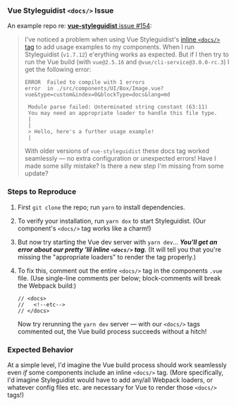 ### Vue Styleguidist `<docs/>` Issue

An example repo re: [**vue-styleguidist** issue #154](https://github.com/vue-styleguidist/vue-styleguidist/issues/154):

> I've noticed a problem when using Vue Styleguidist's [inline `<docs/>` tag](https://github.com/vue-styleguidist/vue-styleguidist/blob/master/docs/Documenting.md#external-examples-using-doclet-tags) to add usage examples to my components. When I run Styleguidist (`v1.7.12`) e'erything works as expected. But if I then try to run the Vue build (with `vue@2.5.16` and `@vue/cli-service@3.0.0-rc.3`) I get the following error:
> 
> ```
> ERROR  Failed to compile with 1 errors
> error  in ./src/components/UI/Box/Image.vue?vue&type=custom&index=0&blockType=docs&lang=md
> 
>  Module parse failed: Unterminated string constant (63:11)
>  You may need an appropriate loader to handle this file type.
>  |
>  |
>  > Hello, here's a further usage example!
>  |
> ```
> 
> With older versions of `vue-styleguidist` these docs tag worked seamlessly — no extra configuration or unexpected errors! Have I made some silly mistake? Is there a new step I'm missing from some update?

### Steps to Reproduce

1. First `git clone` the repo; run `yarn` to install dependencies.
2. To verify your installation, run `yarn dox` to start Styleguidist. (Our component's `<docs/>` tag works like a charm!)
3. But now try starting the Vue dev server with `yarn dev`... **_You'll get an error about our pretty 'lil inline `<docs/>` tag._** (It will tell you that you're missing the "appropriate loaders" to render the tag properly.)
4. To fix this, comment out the entire `<docs/>` tag in the components `.vue` file. (Use single-line comments per below; block-comments will break the Webpack build:)

    ```
    // <docs>
    //   <!--etc-->
    // </docs>
    ```

    Now try rerunning the `yarn dev` server — with our `<docs/>` tags commented out, the Vue build process succeeds without a hitch!

### Expected Behavior

At a simple level, I'd imagine the Vue build process should work seamlessly even *if* some components include an inline `<docs/>` tag. (More specifically, I'd imagine Styleguidist would have to add any/all Webpack loaders, or whatever config files etc. are necessary for Vue to render those `<docs/>` tags!)
